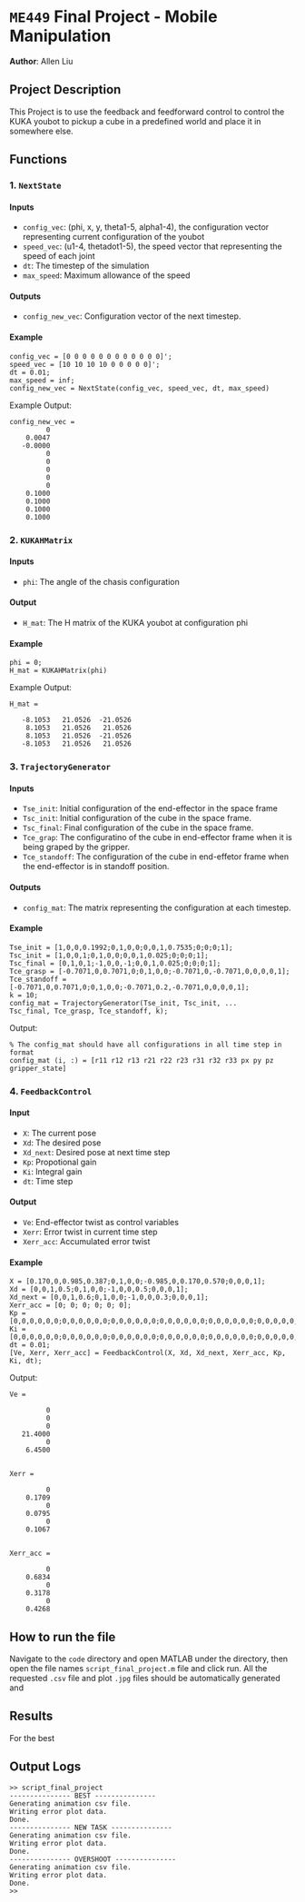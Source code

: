 # `ME449` Final Project - Mobile Manipulation
**Author**: Allen Liu
## Project Description
This Project is to use the feedback and feedforward control to control the KUKA youbot to pickup a cube in a predefined world and place it in somewhere else.

## Functions
### 1. `NextState`
#### Inputs
 - `config_vec`: (phi, x, y, theta1-5, alpha1-4), the configuration vector representing current configuration of the youbot
 - `speed_vec`: (u1-4, thetadot1-5), the speed vector that representing the speed of each joint
 - `dt`: The timestep of the simulation
 - `max_speed`: Maximum allowance of the speed

#### Outputs
 - `config_new_vec`: Configuration vector of the next timestep.

#### Example
```
config_vec = [0 0 0 0 0 0 0 0 0 0 0 0]';
speed_vec = [10 10 10 10 0 0 0 0 0]';
dt = 0.01;
max_speed = inf;
config_new_vec = NextState(config_vec, speed_vec, dt, max_speed)
 ```
Example Output:
```
config_new_vec =  
         0
    0.0047
   -0.0000
         0
         0
         0
         0
         0
    0.1000
    0.1000
    0.1000
    0.1000
```
### 2. `KUKAHMatrix`
#### Inputs
 - `phi`: The angle of the chasis configuration
#### Output
 - `H_mat`: The H matrix of the KUKA youbot at configuration phi

#### Example
```
phi = 0;
H_mat = KUKAHMatrix(phi)
```
Example Output:
```
H_mat = 
   
   -8.1053   21.0526  -21.0526
    8.1053   21.0526   21.0526
    8.1053   21.0526  -21.0526
   -8.1053   21.0526   21.0526
```
### 3. `TrajectoryGenerator`
#### Inputs
 - `Tse_init`: Initial configuration of the end-effector in the space frame
 - `Tsc_init`: Initial configuration of the cube in the space frame.
 - `Tsc_final`: Final configuration of the cube in the space frame.
 - `Tce_grap`: The configuratino of the cube in end-effector frame when it is being graped by the gripper.
 - `Tce_standoff`: The configuration of the cube in end-effetor frame when the end-effector is in standoff position.
#### Outputs
 - `config_mat`: The matrix representing the configuration at each timestep.

#### Example
```
Tse_init = [1,0,0,0.1992;0,1,0,0;0,0,1,0.7535;0;0;0;1];
Tsc_init = [1,0,0,1;0,1,0,0;0,0,1,0.025;0;0;0;1];
Tsc_final = [0,1,0,1;-1,0,0,-1;0,0,1,0.025;0;0;0;1];
Tce_grasp = [-0.7071,0,0.7071,0;0,1,0,0;-0.7071,0,-0.7071,0,0,0,0,1];
Tce_standoff = [-0.7071,0,0.7071,0;0,1,0,0;-0.7071,0.2,-0.7071,0,0,0,0,1];
k = 10;
config_mat = TrajectoryGenerator(Tse_init, Tsc_init, ...
Tsc_final, Tce_grasp, Tce_standoff, k);
```
Output:
```
% The config_mat should have all configurations in all time step in format
config_mat (i, :) = [r11 r12 r13 r21 r22 r23 r31 r32 r33 px py pz gripper_state]
```
### 4. `FeedbackControl`

#### Input
 - `X`: The current pose
 - `Xd`: The desired pose
 - `Xd_next`: Desired pose at next time step
 - `Kp`: Propotional gain
 - `Ki`: Integral gain
 - `dt`: Time step
#### Output
 - `Ve`: End-effector twist as control variables
 - `Xerr`: Error twist in current time step
 - `Xerr_acc`: Accumulated error twist

#### Example
```
X = [0.170,0,0.985,0.387;0,1,0,0;-0.985,0,0.170,0.570;0,0,0,1];
Xd = [0,0,1,0.5;0,1,0,0;-1,0,0,0.5;0,0,0,1];
Xd_next = [0,0,1,0.6;0,1,0,0;-1,0,0,0.3;0,0,0,1];
Xerr_acc = [0; 0; 0; 0; 0; 0];
Kp = [0,0,0,0,0,0;0,0,0,0,0,0;0,0,0,0,0,0;0,0,0,0,0,0;0,0,0,0,0,0;0,0,0,0,0,0];
Ki = [0,0,0,0,0,0;0,0,0,0,0,0;0,0,0,0,0,0;0,0,0,0,0,0;0,0,0,0,0,0;0,0,0,0,0,0];
dt = 0.01;
[Ve, Xerr, Xerr_acc] = FeedbackControl(X, Xd, Xd_next, Xerr_acc, Kp, Ki, dt);
```

Output:

```
Ve =

         0
         0
         0
   21.4000
         0
    6.4500


Xerr =

         0
    0.1709
         0
    0.0795
         0
    0.1067


Xerr_acc =

         0
    0.6834
         0
    0.3178
         0
    0.4268

```

## How to run the file
Navigate to the `code` directory and open MATLAB under the directory, then open the file names `script_final_project.m` file and click run. All the requested `.csv` file and plot `.jpg` files should be automatically generated and 

## Results
For the best

## Output Logs

```
>> script_final_project
--------------- BEST ---------------
Generating animation csv file.
Writing error plot data.
Done.
--------------- NEW TASK ---------------
Generating animation csv file.
Writing error plot data.
Done.
--------------- OVERSHOOT ---------------
Generating animation csv file.
Writing error plot data.
Done.
>>
```